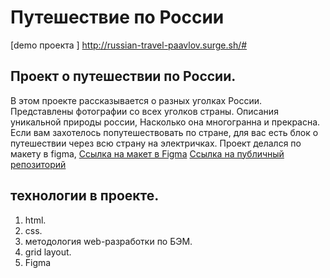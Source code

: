 #  Путешествие по России

[demo проекта ] http://russian-travel-paavlov.surge.sh/#

## Проект о путешествии по России.

В этом проекте рассказывается о разных уголках России. Представлены фотографии со всех уголков страны. Описания уникальной природы россии,
Насколько она многогранна и прекрасна. Если вам
захотелось попутешествовать по стране, для вас есть блок о путешествии через всю страну на
электричках. Проект делался по макету в figma,
[Ссылка на макет в Figma](https://www.figma.com/file/5S2WSbEFL6awjVWJ0NWL8Q/Sprint-3_-Russia-_-desktop-mobile?node-id=28503%3A0)
[Ссылка на публичный репозиторий](https://pavelatr111.github.io/russian-travel/)

## технологии в проекте.
1. html.
2. css.
3. методология web-разработки по БЭМ.
4. grid layout.
5. Figma

